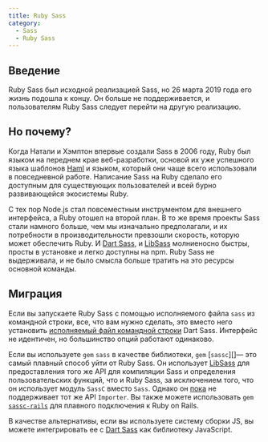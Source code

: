 ```yaml
---
title: Ruby Sass
category:
  - Sass
  - Ruby Sass
---
```


## Введение

Ruby Sass был исходной реализацией Sass, но 26 марта 2019 года его жизнь подошла к концу.
Он больше не поддерживается, и пользователям Ruby Sass следует перейти на другую реализацию.

## Но почему?

Когда Натали и Хэмптон впервые создали Sass в 2006 году, Ruby был языком на переднем крае веб-разработки, основой их уже успешного языка шаблонов [Haml](http://haml.info/) и языком, который они чаще всего использовали в повседневной работе.
Написание Sass на Ruby сделало его доступным для существующих пользователей и всей бурно развивающейся экосистемы Ruby.

С тех пор Node.js стал повсеместным инструментом для внешнего интерфейса, а Ruby отошел на второй план.
В то же время проекты Sass стали намного больше, чем мы изначально предполагали, и их потребности в производительности превзошли скорость, которую может обеспечить Ruby.
И [Dart Sass][], и [LibSass][] молниеносно быстры, просты в установке и легко доступны на npm.
Ruby Sass не выдерживала, и не было смысла больше тратить на это ресурсы основной команды.

## Миграция

Если вы запускаете Ruby Sass с помощью исполняемого файла `sass` из командной строки, все, что вам нужно сделать, это вместо него установить [исполняемый файл командной строки](./install) Dart Sass.
Интерфейс не идентичен, но большинство опций работают одинаково.

Если вы используете `gem` `sass` в качестве библиотеки, `gem` [`sassc`][]— это самый плавный способ уйти от Ruby Sass.
Он использует [LibSass][] для предоставления того же API для компиляции Sass и определения пользовательских функций, что и Ruby Sass, за исключением того, что он использует модуль `SassC` вместо `Sass`.
Однако он [пока](https://github.com/sass/sassc-ruby/issues/72) не поддерживает тот же API `Importer`.
Вы также можете использовать `gem` [`sassc-rails`](https://rubygems.org/gems/sassc-rails) для плавного подключения к Ruby on Rails.

В качестве альтернативы, если вы используете систему сборки JS, вы можете интегрировать ее с [Dart Sass][] как библиотеку JavaScript.

[Dart Sass]: ./dart-sass
[LibSass]: ./libsass
